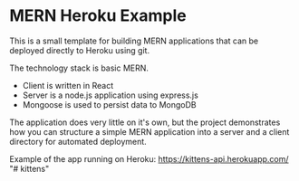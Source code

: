# MERN Heroku Example

This is a small template for building MERN applications that can be deployed directly to Heroku using git. 

The technology stack is basic MERN. 
* Client is written in React
* Server is a node.js application using express.js
* Mongoose is used to persist data to MongoDB

The application does very little on it's own, but the project demonstrates how you can structure a simple MERN application into a server and a client directory for automated deployment.

Example of the app running on Heroku: https://kittens-api.herokuapp.com/ "# kittens" 
